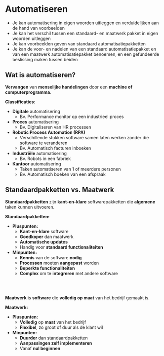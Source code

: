 # Automatiseren

- Je kan automatisering in eigen woorden uitleggen en verduidelijken aan de hand van voorbeelden
- Je kan het verschil tussen een standaard- en maatwerk pakket in eigen woorden uitleggen
- Je kan voorbeelden geven van standaard automatisatiepakketten
- Je kan de voor- en nadelen van een standaard automatisatiepakket en van een maatwerk automatisatiepakket benoemen, en
een gefundeerde beslissing maken tussen beiden

## Wat is automatiseren?

**Vervangen** van **menselijke handelingen** door een **machine of computerprogramma**.

**Classificaties**:
- **Digitale** automatisering
  - Bv. Performance monitor op een industrieel proces
- **Proces** automatisering
  - Bv. Digitaliseren van HR processen
- **Robotic Process Automation (RPA)**
  - Verschillende stukken software samen laten werken zonder die software te veranderen
  - Bv. Automatisch facturen inboeken
- **Industriële** automatisering
  - Bv. Robots in een fabriek
- **Kantoor** automatisering
  - Taken automatiseren van 1 of meerdere personen
  - Bv. Automatisch boeken van een afspraak

## Standaardpakketten vs. Maatwerk

**Standaardpakketten** zijn **kant-en-klare** softwarepakketten die **algemene** taken kunnen uitvoeren.

**Standaardpakketten:**
- **Pluspunten:**
  - **Kant-en-klare** software
  - **Goedkoper** dan maatwerk
  - **Automatische updates**
  - Handig voor **standaard functionaliteiten**
- **Minpunten:**
  - **Kennis** van de software **nodig**
  - **Processen** moeten **aangepast** worden
  - **Beperkte functionaliteiten**
  - **Complex** om te **integreren** met andere software

<!-- INVISIBLE CHARACTERS FOR SECTION LINE -->
<format style="underline">
⠀⠀⠀⠀⠀⠀⠀⠀⠀⠀⠀⠀⠀⠀⠀⠀⠀⠀⠀⠀⠀⠀⠀⠀⠀⠀⠀⠀⠀⠀⠀⠀⠀⠀⠀⠀⠀⠀⠀⠀⠀⠀⠀⠀⠀⠀⠀⠀⠀⠀⠀⠀⠀⠀⠀⠀⠀⠀⠀⠀⠀⠀⠀⠀⠀⠀⠀⠀⠀⠀⠀⠀⠀⠀⠀⠀⠀⠀⠀⠀⠀⠀⠀⠀⠀⠀⠀⠀⠀⠀⠀⠀⠀
</format>
<!-- INVISIBLE CHARACTERS FOR SECTION LINE -->

**Maatwerk** is **software** die **volledig op maat** van het bedrijf gemaakt is.

**Maatwerk:**
- **Pluspunten:**
  - **Volledig** op **maat** van het bedrijf
  - **Flexibel**, zo groot of duur als de klant wil
- **Minpunten:**
  - **Duurder** dan standaardpakketten
  - **Aanpassingen zelf implementeren**
  - Vanaf **nul beginnen**
